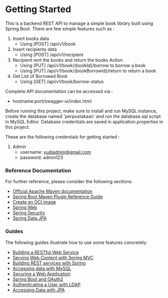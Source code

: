 # Getting Started

This is a backend REST API to manage a simple book library built using Spring Boot. There are few simple features such as :

1. Insert books data
    - Using [POST] /api/v1/book
2. Insert recipients data
    - Using [POST] /api/v1/recipient
3. Recipient rent the books and return the books Action
    - Using [PUT] /api/v1/book/{bookId}/borrow to borrow a book
    - Using [PUT] /api/v1/book/{bookBorrowId}/return to return a book
4. Get List of Borrowed Book
    - Using [GET] /api/v1/book/borrow-status

Complete API documentation can be accessed via :
- hostname:port/swagger-ui/index.html

Before running this project, make sure to install and run MySQL instance, create the database named 'perpustakaan' and run the database.sql script in MySQL Editor.
Database credentials are saved in application.properties in this project.


These are the following credentials for getting started :

1. Admin
    - username: yudiadmin@gmail.com
    - password: admin123





### Reference Documentation
For further reference, please consider the following sections:

* [Official Apache Maven documentation](https://maven.apache.org/guides/index.html)
* [Spring Boot Maven Plugin Reference Guide](https://docs.spring.io/spring-boot/docs/3.1.0/maven-plugin/reference/html/)
* [Create an OCI image](https://docs.spring.io/spring-boot/docs/3.1.0/maven-plugin/reference/html/#build-image)
* [Spring Web](https://docs.spring.io/spring-boot/docs/3.1.0/reference/htmlsingle/#web)
* [Spring Security](https://docs.spring.io/spring-boot/docs/3.1.0/reference/htmlsingle/#web.security)
* [Spring Data JPA](https://docs.spring.io/spring-boot/docs/3.1.0/reference/htmlsingle/#data.sql.jpa-and-spring-data)

### Guides
The following guides illustrate how to use some features concretely:

* [Building a RESTful Web Service](https://spring.io/guides/gs/rest-service/)
* [Serving Web Content with Spring MVC](https://spring.io/guides/gs/serving-web-content/)
* [Building REST services with Spring](https://spring.io/guides/tutorials/rest/)
* [Accessing data with MySQL](https://spring.io/guides/gs/accessing-data-mysql/)
* [Securing a Web Application](https://spring.io/guides/gs/securing-web/)
* [Spring Boot and OAuth2](https://spring.io/guides/tutorials/spring-boot-oauth2/)
* [Authenticating a User with LDAP](https://spring.io/guides/gs/authenticating-ldap/)
* [Accessing Data with JPA](https://spring.io/guides/gs/accessing-data-jpa/)

